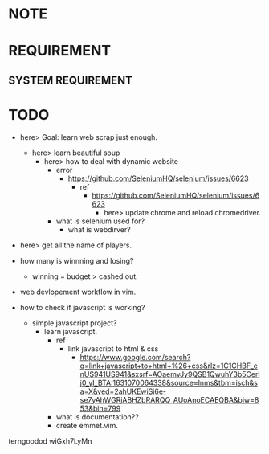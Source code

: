 # NOTE

# REQUIREMENT

## SYSTEM REQUIREMENT


# TODO
* here> Goal: learn web scrap just enough.
    * here> learn beautiful soup
        * here> how to deal with dynamic website
            * error
                * https://github.com/SeleniumHQ/selenium/issues/6623
                    * ref
                        * https://github.com/SeleniumHQ/selenium/issues/6623 
                           * here> update chrome and reload chromedriver.
            * what is selenium used for?
                * what is webdirver?


* here> get all the name of players.
* how many is winnning and losing?
    * winning = budget > cashed out.
* web devlopement workflow in vim.
* how to check if javascript is working?
    * simple javascript project?
        * learn javascript.
            * ref
                * link javascript to html & css
                    * https://www.google.com/search?q=link+javascript+to+html+%26+css&rlz=1C1CHBF_enUS941US941&sxsrf=AOaemvJy9QSB1QwuhY3b5Cerlj0_yI_BTA:1631070064338&source=lnms&tbm=isch&sa=X&ved=2ahUKEwiSi6e-se7yAhWGRjABHZbRARQQ_AUoAnoECAEQBA&biw=853&bih=799
            * what is documentation??
            * create emmet.vim.

terngoodod
wiGxh7LyMn

